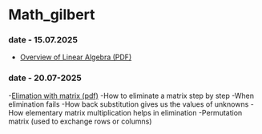 # Math_gilbert
### date - 15.07.2025
- [ Overview of Linear Algebra (PDF)](overview_of_linear_algebra.pdf)

### date - 20.07-2025
-[Elimation with matrix (pdf)](Elimination_with_matrix.pdf)
-How to eliminate a matrix step by step
-When elimination fails
-How back substitution gives us the values of unknowns
-How elementary matrix multiplication helps in elimination
-Permutation matrix (used to exchange rows or columns)
